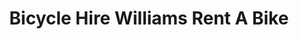 ---
title: "Bicycle Hire Williams Rent A Bike"
address: "Circular Road, Kilkee, Clare"
tel: "+353 (0)65 905 6041"
county: "Clare"
category: "Cycling"
type: "Content"
lat: "52.68012619018555"
lng: "-9.656440734863281"
---